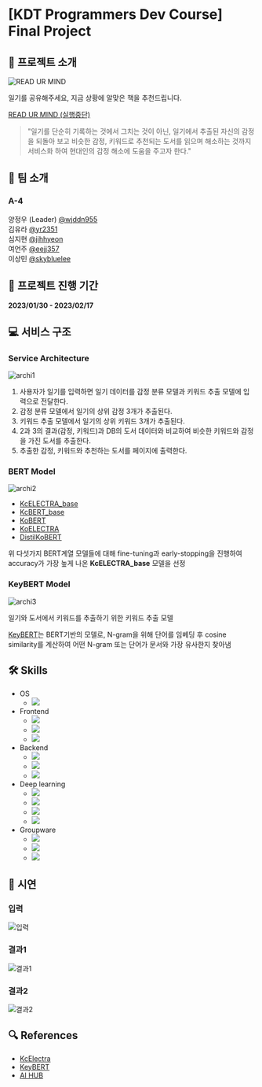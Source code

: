 # [KDT Programmers Dev Course] Final Project

## &#128221; 프로젝트 소개
![READ UR MIND](./srv/A-4/static/assets/img/logo.png)

일기를 공유해주세요, 지금 상황에 알맞은 책을 추천드립니다.

[READ UR MIND (실행중단)](http://ec2-54-93-233-65.eu-central-1.compute.amazonaws.com/main/)

> "일기를 단순히 기록하는 것에서 그치는 것이 아닌, 일기에서 추출된 자신의 감정을 되돌아 보고 비슷한 감정, 키워드로 추천되는 도서를 읽으며 해소하는 것까지 서비스화 하여 현대인의 감정 해소에 도움을 주고자 한다."


## &#128101; 팀 소개
### A-4
양정우 (Leader) [@wjddn955](https://github.com/wjddn955)  
김유라 [@yr2351](https://github.com/yr2351)  
심지현 [@jihhyeon](https://github.com/jihhyeon)  
여언주 [@eejj357](https://github.com/eejj357)  
이상민 [@skybluelee](https://github.com/skybluelee)

## &#128197; 프로젝트 진행 기간
**2023/01/30 - 2023/02/17**

## &#128187; 서비스 구조
### Service Architecture
![archi1](./srv/A-4/static/assets/img/portfolio/archi_1.png)
1. 사용자가 일기를 입력하면 일기 데이터를 감정 분류 모델과 키워드 추출 모델에 입력으로 전달한다.
2. 감정 분류 모델에서 일기의 상위 감정 3개가 추출된다.
3. 키워드 추출 모델에서 일기의 상위 키워드 3개가 추출된다.
4. 2과 3의 결과(감정, 키워드)과 DB의 도서 데이터와 비교하여 비슷한 키워드와 감정을 가진 도서를 추출한다.
5. 추출한 감정, 키워드와 추천하는 도서를 페이지에 출력한다.

### BERT Model
![archi2](./srv/A-4/static/assets/img/portfolio/bert_img2.png)
- [KcELECTRA_base](https://github.com/Beomi/KcELECTRA)
- [KcBERT_base](https://github.com/Beomi/KcBERT)
- [KoBERT](https://github.com/SKTBrain/KoBERT)
- [KoELECTRA](https://github.com/monologg/KoELECTRA)
- [DistilKoBERT](https://github.com/monologg/DistilKoBERT)

위 다섯가지 BERT계열 모델들에 대해 fine-tuning과 early-stopping을 진행하여 accuracy가 가장 높게 나온 **KcELECTRA_base** 모델을 선정

### KeyBERT Model
![archi3](./srv/A-4/static/assets/img/portfolio/keybert.png)

일기와 도서에서 키워드를 추출하기 위한 키워드 추출 모델

[KeyBERT](https://github.com/MaartenGr/KeyBERT)는 BERT기반의 모델로, N-gram을 위해 단어를 임베딩 후 cosine similarity를 계산하여 어떤 N-gram 또는 단어가 문서와 가장 유사한지 찾아냄

## &#128736; Skills
- OS
    - <img src="https://img.shields.io/badge/Ubuntu 20.04 -E95420?style=flat&logo=Ubuntu&logoColor=white"/>
- Frontend
    - <img src="https://img.shields.io/badge/HTML5-E34F26?style=flat&logo=HTML5&logoColor=white"/>
    - <img src="https://img.shields.io/badge/CSS3-1572B6?style=flat&logo=CSS3&logoColor=white"/>
    - <img src="https://img.shields.io/badge/JavaScript-F7DF1E?style=flat&logo=JavaScript&logoColor=black"/>
- Backend
    - <img src="https://img.shields.io/badge/Amazon EC2-FF9900?style=flat&logo=Amazon EC2&logoColor=white"/>
    - <img src="https://img.shields.io/badge/Django-092E20?style=flat&logo=Django&logoColor=white"/>
    - <img src="https://img.shields.io/badge/SQLite-003B57?style=flat&logo=SQLite&logoColor=white"/>
- Deep learning
    - <img src="https://img.shields.io/badge/Python-3776AB?style=flat&logo=Python&logoColor=white"/>
    -  <img src="https://img.shields.io/badge/Google Colab-F9AB00?style=flat&logo=Google Colab&logoColor=white"/>
    - <img src="https://img.shields.io/badge/Pytorch-EE4C2C?style=flat&logo=PyTorch&logoColor=white"/>
    - <img src="https://img.shields.io/badge/Pytorch Lightning-792EE5?style=flat&logo=PyTorch Lightning&logoColor=white"/>
- Groupware
    - <img src="https://img.shields.io/badge/GitHub-181717?style=flat&logo=GitHub&logoColor=white"/>
    - <img src="https://img.shields.io/badge/Asana-273347?style=flat&logo=Asana&logoColor=white"/>
    - <img src="https://img.shields.io/badge/Slack-4A154B?style=flat&logo=Slack&logoColor=white"/>

## &#127910; 시연
### 입력
![입력](./srv/A-4/static/assets/img/photos/시연1.png)
### 결과1
![결과1](./srv/A-4/static/assets/img/photos/시연2.png)
### 결과2
![결과2](./srv/A-4/static/assets/img/photos/시연3.png)

## &#128269; References
- [KcElectra](https://github.com/Beomi/KcELECTRA)
- [KeyBERT](https://github.com/MaartenGr/KeyBERT)
- [AI HUB](https://aihub.or.kr/)
